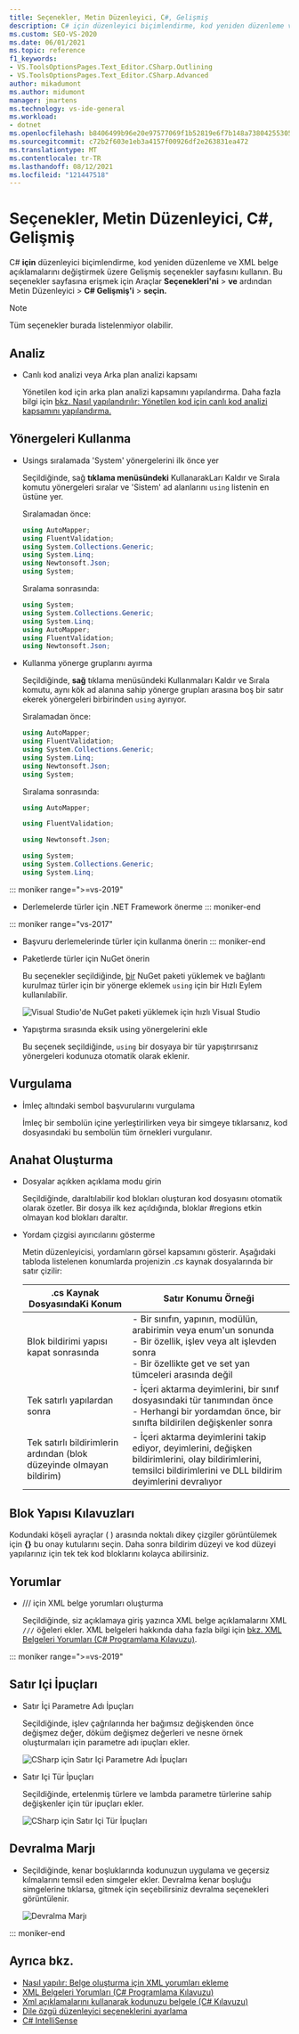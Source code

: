 ```yaml
---
title: Seçenekler, Metin Düzenleyici, C#, Gelişmiş
description: C# için düzenleyici biçimlendirme, kod yeniden düzenleme ve XML belge açıklamalarını değiştirmek üzere C# bölümündeki Gelişmiş sayfasını kullanmayı öğrenin.
ms.custom: SEO-VS-2020
ms.date: 06/01/2021
ms.topic: reference
f1_keywords:
- VS.ToolsOptionsPages.Text_Editor.CSharp.Outlining
- VS.ToolsOptionsPages.Text_Editor.CSharp.Advanced
author: mikadumont
ms.author: midumont
manager: jmartens
ms.technology: vs-ide-general
ms.workload:
- dotnet
ms.openlocfilehash: b8406499b96e20e97577069f1b52819e6f7b148a738042553051bf02c03f220a
ms.sourcegitcommit: c72b2f603e1eb3a4157f00926df2e263831ea472
ms.translationtype: MT
ms.contentlocale: tr-TR
ms.lasthandoff: 08/12/2021
ms.locfileid: "121447518"
---
```

# <a name="options-text-editor-c-advanced"></a>Seçenekler, Metin Düzenleyici, C#, Gelişmiş

C# **için** düzenleyici biçimlendirme, kod yeniden düzenleme ve XML belge açıklamalarını değiştirmek üzere Gelişmiş seçenekler sayfasını kullanın. Bu seçenekler sayfasına erişmek için Araçlar **Seçenekleri'ni**  >  **ve** ardından Metin Düzenleyici   >  **C# Gelişmiş'i**  >  **seçin.**

> [!NOTE]
> Tüm seçenekler burada listelenmiyor olabilir.

## <a name="analysis"></a>Analiz

- Canlı kod analizi veya Arka plan analizi kapsamı

   Yönetilen kod için arka plan analizi kapsamını yapılandırma. Daha fazla bilgi için [bkz. Nasıl yapılandırılır: Yönetilen kod için canlı kod analizi kapsamını yapılandırma.](../../code-quality/configure-live-code-analysis-scope-managed-code.md)

## <a name="using-directives"></a>Yönergeleri Kullanma

- Usings sıralamada 'System' yönergelerini ilk önce yer

   Seçildiğinde, sağ **tıklama menüsündeki** KullanarakLarı Kaldır ve Sırala komutu yönergeleri sıralar ve 'Sistem' ad alanlarını `using` listenin en üstüne yer.

   Sıralamadan önce:

   ```csharp
   using AutoMapper;
   using FluentValidation;
   using System.Collections.Generic;
   using System.Linq;
   using Newtonsoft.Json;
   using System;
   ```

   Sıralama sonrasında:

   ```csharp
   using System;
   using System.Collections.Generic;
   using System.Linq;
   using AutoMapper;
   using FluentValidation;
   using Newtonsoft.Json;
   ```

- Kullanma yönerge gruplarını ayırma

   Seçildiğinde, **sağ** tıklama menüsündeki Kullanmaları Kaldır ve Sırala komutu, aynı kök ad alanına sahip yönerge grupları arasına boş bir satır ekerek yönergeleri birbirinden `using` ayırıyor.

   Sıralamadan önce:

   ```csharp
   using AutoMapper;
   using FluentValidation;
   using System.Collections.Generic;
   using System.Linq;
   using Newtonsoft.Json;
   using System;
   ```

   Sıralama sonrasında:

   ```csharp
   using AutoMapper;

   using FluentValidation;

   using Newtonsoft.Json;

   using System;
   using System.Collections.Generic;
   using System.Linq;
   ```

::: moniker range=">=vs-2019"                                              
- Derlemelerde türler için .NET Framework önerme
::: moniker-end
                                         
::: moniker range="vs-2017"                                                
- Başvuru derlemelerinde türler için kullanma önerin
::: moniker-end                                                            

- Paketlerde türler için NuGet önerin

   Bu seçenekler seçildiğinde, [bir](../quick-actions.md) NuGet paketi yüklemek ve bağlantı kurulmaz türler için bir yönerge eklemek `using` için bir Hızlı Eylem kullanılabilir.

   ![Visual Studio'de NuGet paketi yüklemek için hızlı Visual Studio](media/nuget-lightbulb.png)

- Yapıştırma sırasında eksik using yönergelerini ekle

    Bu seçenek seçildiğinde, `using` bir dosyaya bir tür yapıştırırsanız yönergeleri kodunuza otomatik olarak eklenir.

## <a name="highlighting"></a>Vurgulama

- İmleç altındaki sembol başvurularını vurgulama

   İmleç bir sembolün içine yerleştirilirken veya bir simgeye tıklarsanız, kod dosyasındaki bu sembolün tüm örnekleri vurgulanır.

## <a name="outlining"></a>Anahat Oluşturma

- Dosyalar açıkken açıklama modu girin

   Seçildiğinde, daraltılabilir kod blokları oluşturan kod dosyasını otomatik olarak özetler. Bir dosya ilk kez açıldığında, bloklar #regions etkin olmayan kod blokları daraltır.

- Yordam çizgisi ayırıcılarını gösterme

   Metin düzenleyicisi, yordamların görsel kapsamını gösterir. Aşağıdaki tabloda listelenen konumlarda projenizin *.cs* kaynak dosyalarında bir satır çizilir:

   |.cs Kaynak DosyasındaKi Konum|Satır Konumu Örneği|
   |---------------------------------|------------------------------|
   |Blok bildirimi yapısı kapat sonrasında|- Bir sınıfın, yapının, modülün, arabirimin veya enum'un sonunda<br />- Bir özellik, işlev veya alt işlevden sonra<br />- Bir özellikte get ve set yan tümceleri arasında değil|
   |Tek satırlı yapılardan sonra|- İçeri aktarma deyimlerini, bir sınıf dosyasındaki tür tanımından önce<br />- Herhangi bir yordamdan önce, bir sınıfta bildirilen değişkenler sonra|
   |Tek satırlı bildirimlerin ardından (blok düzeyinde olmayan bildirim)|- İçeri aktarma deyimlerini takip ediyor, deyimlerini, değişken bildirimlerini, olay bildirimlerini, temsilci bildirimlerini ve DLL bildirim deyimlerini devralıyor|

## <a name="block-structure-guides"></a>Blok Yapısı Kılavuzları

Kodundaki köşeli ayraçlar ( ) arasında noktalı dikey çizgiler görüntülemek için **{}** bu onay kutularını seçin. Daha sonra bildirim düzeyi ve kod düzeyi yapılarınız için tek tek kod bloklarını kolayca abilirsiniz.

## <a name="comments"></a>Yorumlar

- /// için XML belge yorumları oluşturma

   Seçildiğinde, siz açıklamaya giriş yazınca XML belge açıklamalarını XML `///` öğeleri ekler. XML belgeleri hakkında daha fazla bilgi için [bkz. XML Belgeleri Yorumları (C# Programlama Kılavuzu)](/dotnet/csharp/programming-guide/xmldoc/xml-documentation-comments).

::: moniker range=">=vs-2019"

## <a name="inline-hints"></a>Satır Içi İpuçları

- Satır İçi Parametre Adı İpuçları 
    
    Seçildiğinde, işlev çağrılarında her bağımsız değişkenden önce değişmez değer, döküm değişmez değerleri ve nesne örnek oluşturmaları için parametre adı ipuçları ekler.  
    
    ![CSharp için Satır Içi Parametre Adı İpuçları](media/inline-parameter-name-hints-csharp.png)

- Satır Içi Tür İpuçları 
    
    Seçildiğinde, ertelenmiş türlere ve lambda parametre türlerine sahip değişkenler için tür ipuçları ekler.  
    
    ![CSharp için Satır Içi Tür İpuçları](media/inline-type-hints-csharp.png)

## <a name="inheritance-margin"></a>Devralma Marjı 

- Seçildiğinde, kenar boşluklarında kodunuzun uygulama ve geçersiz kılmalarını temsil eden simgeler ekler. Devralma kenar boşluğu simgelerine tıklarsa, gitmek için seçebilirsiniz devralma seçenekleri görüntülenir.

    ![Devralma Marjı](media/inheritance-margin.png)

::: moniker-end

## <a name="see-also"></a>Ayrıca bkz.

- [Nasıl yapılır: Belge oluşturma için XML yorumları ekleme](../../ide/reference/generate-xml-documentation-comments.md)
- [XML Belgeleri Yorumları (C# Programlama Kılavuzu)](/dotnet/csharp/programming-guide/xmldoc/xml-documentation-comments)
- [Xml açıklamalarını kullanarak kodunuzu belgele (C# Kılavuzu)](/dotnet/csharp/codedoc)
- [Dile özgü düzenleyici seçeneklerini ayarlama](../../ide/reference/setting-language-specific-editor-options.md)
- [C# IntelliSense](../../ide/visual-csharp-intellisense.md)
